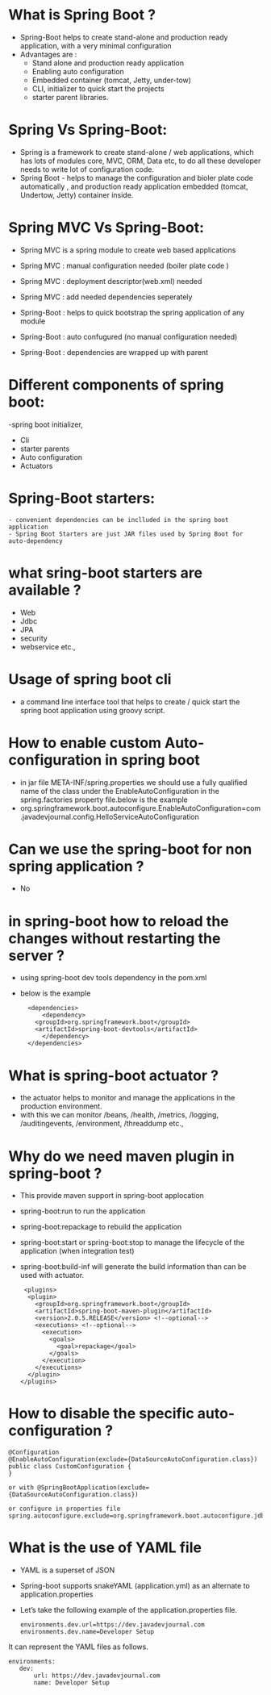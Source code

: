 # What is Spring Boot ?
  - Spring-Boot helps to create stand-alone and production ready application, with a very minimal configuration
  - Advantages are :
    - Stand alone and production ready application
    - Enabling auto configuration
    - Embedded container (tomcat, Jetty, under-tow)
    - CLI, initializer to quick start the projects
    - starter parent libraries.

# Spring Vs Spring-Boot:
   - Spring is a framework to create stand-alone / web applications, which has lots of modules core, MVC, ORM, Data etc, to do all these developer needs to write lot of configuration code.
   - Spring Boot - helps to manage the configuration and bioler plate code automatically , and production ready application embedded (tomcat, Undertow, Jetty) container inside.

# Spring MVC Vs Spring-Boot:
  - Spring MVC is a spring module to create web based applications
  - Spring MVC : manual configuration needed (boiler plate code )
  - Spring MVC : deployment descriptor(web.xml) needed
  - Spring MVC : add needed dependencies seperately
  
  - Spring-Boot : helps to quick bootstrap the spring application of any module
  - Spring-Boot : auto confugured (no manual configuration needed)
  - Spring-Boot : dependencies are wrapped up with parent

# Different components of spring boot:
  -spring boot initializer,
  - Cli
  - starter parents
  - Auto configuration
  - Actuators
  
# Spring-Boot starters:
    - convenient dependencies can be inclluded in the spring boot application
    - Spring Boot Starters are just JAR files used by Spring Boot for auto-dependency

# what sring-boot starters are available ?
   - Web
   - Jdbc
   - JPA
   - security
   - webservice etc.,

# Usage of spring boot cli
   - a command line interface tool that helps to create / quick start the spring boot application using groovy script.
   
# How to enable custom Auto-configuration in spring boot
  - in jar file META-INF/spring.properties we should use a fully qualified name of the class under the EnableAutoConfiguration in the spring.factories property file.below is the example
  - org.springframework.boot.autoconfigure.EnableAutoConfiguration=com.javadevjournal.config.HelloServiceAutoConfiguration

# Can we use the spring-boot for non spring application ?
  - No
  
# in spring-boot how to reload the changes without restarting the server ?
  - using spring-boot dev tools dependency in the pom.xml
  - below is the example
  
          <dependencies>
              <dependency>
            <groupId>org.springframework.boot</groupId>
            <artifactId>spring-boot-devtools</artifactId>
              </dependency>
          </dependencies>

# What is spring-boot actuator ?
  -  the actuator helps to monitor and manage the applications in the production environment.
  -  with this we can monitor /beans, /health, /metrics, /logging, /auditingevents, /environment, /threaddump etc.,
  
# Why do we need maven plugin in spring-boot ?
  - This provide maven support in spring-boot applocation
  - spring-boot:run to run the application
  - spring-boot:repackage to rebuild the application
  - spring-boot:start or spring-boot:stop  to manage  the lifecycle of the application (when integration test)
  - spring-boot:build-inf will generate the build information than can be used with actuator.
  
         <plugins>
          <plugin>
            <groupId>org.springframework.boot</groupId>
            <artifactId>spring-boot-maven-plugin</artifactId>
            <version>2.0.5.RELEASE</version> <!--optional-->
            <executions> <!--optional-->
              <execution>
                <goals>
                  <goal>repackage</goal>
                </goals>
              </execution>
            </executions>
          </plugin>
        </plugins>

# How to disable the specific auto-configuration ?

    @Configuration
    @EnableAutoConfiguration(exclude={DataSourceAutoConfiguration.class})
    public class CustomConfiguration {
    }
    
    or with @SpringBootApplication(exclude={DataSourceAutoConfiguration.class})
    
    or configure in properties file 
    spring.autoconfigure.exclude=org.springframework.boot.autoconfigure.jdbc.DataSourceAutoConfiguration

# What is the use of YAML file
  - YAML is a superset of JSON
  - Spring-boot supports snakeYAML (application.yml) as an alternate to application.properties
  - Let’s take the following example of the application.properties file.
  
        environments.dev.url=https://dev.javadevjournal.com
        environments.dev.name=Developer Setup
        
  It can represent the YAML files as follows.
  
    environments:
       dev:
           url: https://dev.javadevjournal.com
           name: Developer Setup    
  
   

